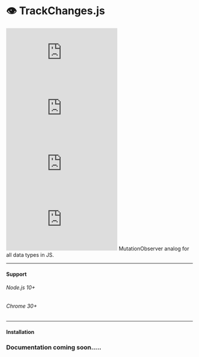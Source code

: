 # 👁️‍ TrackChanges.js 
![](https://img.shields.io/github/issues/itmor/trackChanges.js)
![](https://img.shields.io/github/forks/itmor/trackChanges.js)
![](https://img.shields.io/github/stars/itmor/trackChanges.js)
![](https://img.shields.io/github/license/itmor/trackChanges.js)
MutationObserver analog for all data types in JS.
 ******
#### Support
###### Node.js 10+
###### Chrome 30+
 ******
#### Installation

### Documentation coming soon.....
